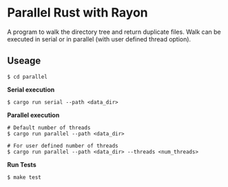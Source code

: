 # Parallel Rust with Rayon

A program to walk the directory tree and return duplicate files. Walk can be executed in serial or in parallel (with user defined thread option).
## Useage

```
$ cd parallel
```

**Serial execution**
```
$ cargo run serial --path <data_dir>
```

**Parallel execution**
```
# Default number of threads
$ cargo run parallel --path <data_dir>

# For user defined number of threads
$ cargo run parallel --path <data_dir> --threads <num_threads>
```

**Run Tests**
```
$ make test
```
